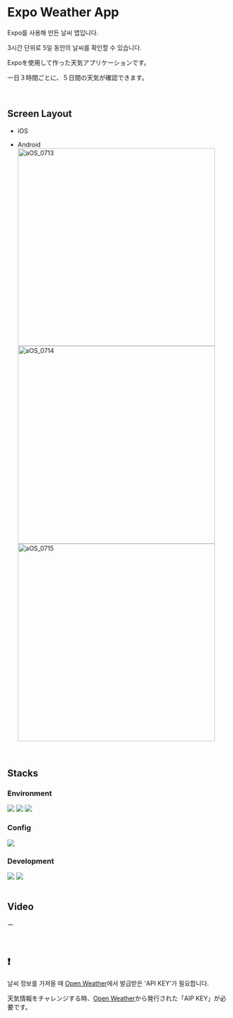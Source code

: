 # Expo Weather App

Expo를 사용해 만든 날씨 앱입니다.

3시간 단위로 5일 동안의 날씨를 확인할 수 있습니다.

Expoを使用して作った天気アプリケーションです。

一日３時間ごとに、５日間の天気が確認できます。


<br/>


## Screen Layout

+ iOS
  

+ Android
  <img width="449" alt="aOS_0713" src="https://github.com/user-attachments/assets/7482300e-b207-44cb-8401-1c51494fe876">
  <img width="449" alt="aOS_0714" src="https://github.com/user-attachments/assets/f923c44b-ae8d-41fe-b631-063b88ef0cba">
  <img width="449" alt="aOS_0715" src="https://github.com/user-attachments/assets/d4670cc1-7eb0-4eac-9d07-e143e4db5a1d">


<br/>


## Stacks

### Environment
<div align=flex-start>
  <img src="https://img.shields.io/badge/VISUAL STUDIO CODE-0678d4?style=for-the-badge&logo=&logoColor=white">
  <img src="https://img.shields.io/badge/git-F05032?style=for-the-badge&logo=git&logoColor=white">
  <img src="https://img.shields.io/badge/github-181717?style=for-the-badge&logo=github&logoColor=white">
</div>

### Config
<img src="https://img.shields.io/badge/npm-CB3837?style=for-the-badge&logo=npm&logoColor=white">

### Development
<div align=flex-start>
  <img src="https://img.shields.io/badge/react-20232b?style=for-the-badge&logo=react&logoColor=61DAFB">
  <img src="https://img.shields.io/badge/expo-000020?style=for-the-badge&logo=expo&logoColor=61DAFB">
</div>


<br/>


## Video
ー


<br/>


## :exclamation:
날씨 정보를 가져올 때 [Open Weather](https://openweathermap.org/)에서 발급받은 'API KEY'가 필요합니다.

天気情報をチャレンジする時、[Open Weather](https://openweathermap.org/)から発行された「AIP KEY」が必要です。
